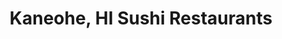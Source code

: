 ---
layout: city
title: Kaneohe, HI Sushi Restaurants
permalink: /hawaii/kaneohe/
stateAbbr: HI
stateName: Hawaii
cityName: Kaneohe
---